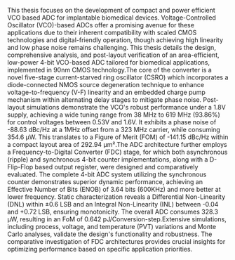 This thesis focuses on the development of compact and power efficient VCO based ADC for implantable biomedical devices. Voltage-Controlled Oscillator (VCO)-based ADCs offer a promising avenue for these applications due to their inherent compatibility with scaled CMOS technologies and digital-friendly operation, though achieving high linearity and low phase noise remains challenging. This thesis details the design, comprehensive analysis, and post-layout verification of an area-efficient, low-power 4-bit VCO-based ADC tailored for biomedical applications, implemented in 90nm CMOS technology.The core of the converter is a novel five-stage current-starved ring oscillator (CSRO) which incorporates a diode-connected NMOS source degeneration technique to enhance voltage-to-frequency (V-F) linearity and an embedded charge pump mechanism within alternating delay stages to mitigate phase noise. Post-layout simulations demonstrate the VCO's robust performance under a 1.8V supply, achieving a wide tuning range from 38 MHz to 619 MHz (93.86\%) for control voltages between 0.53V and 1.6V. It exhibits a phase noise of -88.63 dBc/Hz at a 1MHz offset from a 323 MHz carrier, while consuming 354.6 µW. This translates to a Figure of Merit (FOM) of -141.15 dBc/Hz within a compact layout area of 292.94 µm².The ADC architecture further employs a Frequency-to-Digital Converter (FDC) stage, for which both asynchronous (ripple) and synchronous 4-bit counter implementations, along with a D-Flip-Flop based output register, were designed and comparatively evaluated. The complete 4-bit ADC system utilizing the synchronous counter demonstrates superior dynamic performance, achieving an Effective Number of Bits (ENOB) of 3.64 bits (600KHz) and more better at lower frequency. Static characterization reveals a Differential Non-Linearity (DNL) within ±0.6 LSB and an Integral Non-Linearity (INL) between -0.04 and +0.72 LSB, ensuring monotonicity. The overall ADC consumes 328.3 µW, resulting in an FoM of 0.642 pJ/Conversion-step.Extensive simulations, including process, voltage, and temperature (PVT) variations and Monte Carlo analyses, validate the design's functionality and robustness. The comparative investigation of FDC architectures provides crucial insights for optimizing performance based on specific application priorities.
